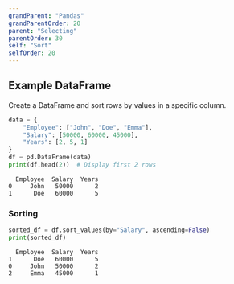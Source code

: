 ```yaml
---
grandParent: "Pandas"
grandParentOrder: 20
parent: "Selecting"
parentOrder: 30
self: "Sort"
selfOrder: 20
---
```


## Example DataFrame
Create a DataFrame and sort rows by values in a specific column.

```python
data = {
    "Employee": ["John", "Doe", "Emma"],
    "Salary": [50000, 60000, 45000],
    "Years": [2, 5, 1]
}
df = pd.DataFrame(data)
print(df.head(2))  # Display first 2 rows
```
```output
  Employee  Salary  Years
0     John   50000      2
1      Doe   60000      5
```

### Sorting
```python
sorted_df = df.sort_values(by="Salary", ascending=False)
print(sorted_df)
```
```output
  Employee  Salary  Years
1      Doe   60000      5
0     John   50000      2
2     Emma   45000      1
```
